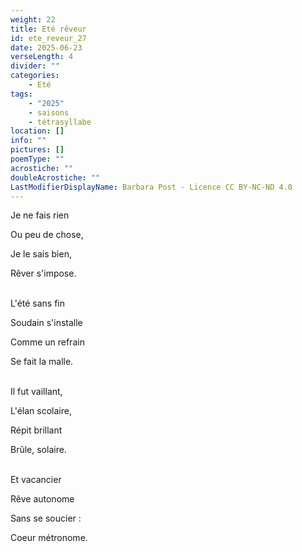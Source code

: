 ```yaml
---
weight: 22
title: Eté rêveur
id: ete_reveur_27
date: 2025-06-23
verseLength: 4
divider: ""
categories:
    - Eté
tags:
    - "2025"
    - saisons
    - tétrasyllabe
location: []
info: ""
pictures: []
poemType: ""
acrostiche: ""
doubleAcrostiche: ""
LastModifierDisplayName: Barbara Post - Licence CC BY-NC-ND 4.0
---
```

Je ne fais rien

Ou peu de chose,

Je le sais bien,

Rêver s'impose.

 \
L'été sans fin

Soudain s'installe

Comme un refrain

Se fait la malle.

 \
Il fut vaillant,

L'élan scolaire,

Répit brillant

Brûle, solaire.

 \
Et vacancier

Rêve autonome

Sans se soucier :

Coeur métronome.
